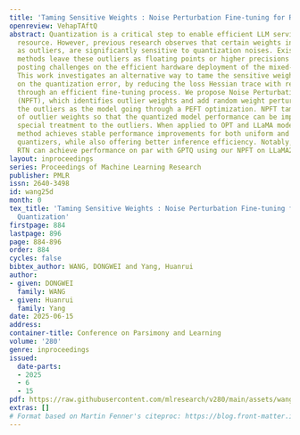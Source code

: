 ```yaml
---
title: 'Taming Sensitive Weights : Noise Perturbation Fine-tuning for Robust LLM Quantization'
openreview: VehapTAftQ
abstract: Quantization is a critical step to enable efficient LLM serving under limited
  resource. However, previous research observes that certain weights in the LLM, known
  as outliers, are significantly sensitive to quantization noises. Existing quantization
  methods leave these outliers as floating points or higher precisions to retain performance,
  posting challenges on the efficient hardware deployment of the mixed-precision model.
  This work investigates an alternative way to tame the sensitive weights’ impact
  on the quantization error, by reducing the loss Hessian trace with respect to outliers
  through an efficient fine-tuning process. We propose Noise Perturbation Fine-tuning
  (NPFT), which identifies outlier weights and add random weight perturbations on
  the outliers as the model going through a PEFT optimization. NPFT tames the sensitivity
  of outlier weights so that the quantized model performance can be improved without
  special treatment to the outliers. When applied to OPT and LLaMA models, our NPFT
  method achieves stable performance improvements for both uniform and non-uniform
  quantizers, while also offering better inference efficiency. Notably, the simplest
  RTN can achieve performance on par with GPTQ using our NPFT on LLaMA2-7B-4bits benchmark.
layout: inproceedings
series: Proceedings of Machine Learning Research
publisher: PMLR
issn: 2640-3498
id: wang25d
month: 0
tex_title: 'Taming Sensitive Weights : Noise Perturbation Fine-tuning for Robust LLM
  Quantization'
firstpage: 884
lastpage: 896
page: 884-896
order: 884
cycles: false
bibtex_author: WANG, DONGWEI and Yang, Huanrui
author:
- given: DONGWEI
  family: WANG
- given: Huanrui
  family: Yang
date: 2025-06-15
address:
container-title: Conference on Parsimony and Learning
volume: '280'
genre: inproceedings
issued:
  date-parts:
  - 2025
  - 6
  - 15
pdf: https://raw.githubusercontent.com/mlresearch/v280/main/assets/wang25d/wang25d.pdf
extras: []
# Format based on Martin Fenner's citeproc: https://blog.front-matter.io/posts/citeproc-yaml-for-bibliographies/
---
```

